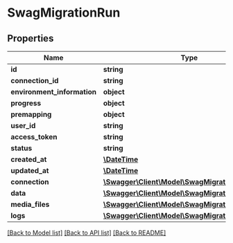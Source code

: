# SwagMigrationRun

## Properties
Name | Type | Description | Notes
------------ | ------------- | ------------- | -------------
**id** | **string** |  | [optional] 
**connection_id** | **string** |  | [optional] 
**environment_information** | **object** |  | [optional] 
**progress** | **object** |  | [optional] 
**premapping** | **object** |  | [optional] 
**user_id** | **string** |  | [optional] 
**access_token** | **string** |  | [optional] 
**status** | **string** |  | 
**created_at** | [**\DateTime**](\DateTime.md) |  | 
**updated_at** | [**\DateTime**](\DateTime.md) |  | [optional] 
**connection** | [**\Swagger\Client\Model\SwagMigrationConnection**](SwagMigrationConnection.md) |  | [optional] 
**data** | [**\Swagger\Client\Model\SwagMigrationData**](SwagMigrationData.md) |  | [optional] 
**media_files** | [**\Swagger\Client\Model\SwagMigrationMediaFile**](SwagMigrationMediaFile.md) |  | [optional] 
**logs** | [**\Swagger\Client\Model\SwagMigrationLogging**](SwagMigrationLogging.md) |  | [optional] 

[[Back to Model list]](../../README.md#documentation-for-models) [[Back to API list]](../../README.md#documentation-for-api-endpoints) [[Back to README]](../../README.md)

